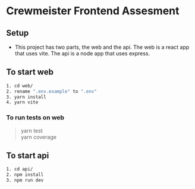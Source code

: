 # Crewmeister Frontend Assesment

## Setup

- This project has two parts, the web and the api. The web is a react app that uses vite. The api is a node app that uses express.

## To start web

```bash
1. cd web/
2. rename ".env.example" to ".env"
3. yarn install
4. yarn vite
```

### To run tests on web
> yarn test<br/>
> yarn coverage

## To start api

```bash
1. cd api/
2. npm install
3. npm run dev
```
